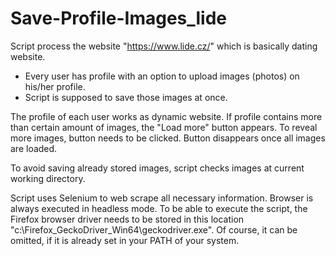 # Save-Profile-Images_lide
Script process the website "https://www.lide.cz/" which is basically dating website.
* Every user has profile with an option to upload images (photos) on his/her profile.
* Script is supposed to save those images at once.

The profile of each user works as dynamic website. If profile contains more than certain amount of images, the "Load more" button appears.
To reveal more images, button needs to be clicked. Button disappears once all images are loaded.

To avoid saving already stored images, script checks images at current working directory.

Script uses Selenium to web scrape all necessary information. Browser is always executed in headless mode.
To be able to execute the script, the Firefox browser driver needs to be stored in this location "c:\Firefox_GeckoDriver_Win64\geckodriver.exe".
Of course, it can be omitted, if it is already set in your PATH of your system.
